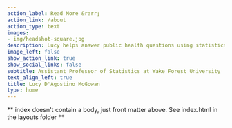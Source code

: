 ```yaml
---
action_label: Read More &rarr;
action_link: /about
action_type: text
images: 
- img/headshot-square.jpg
description: Lucy helps answer public health questions using statistics. Her research focuses on causal inference, human-data interaction, and statistical communication.
image_left: false
show_action_link: true
show_social_links: false
subtitle: Assistant Professor of Statistics at Wake Forest University
text_align_left: true
title: Lucy D'Agostino McGowan
type: home
---
```


** index doesn't contain a body, just front matter above.
See index.html in the layouts folder **

